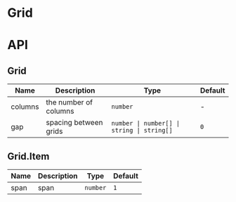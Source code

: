 # Grid

<code src="./demos/index.tsx"></code>

# API

## Grid

| Name    | Description           | Type                                       | Default |
| ------- | --------------------- | ------------------------------------------ | ------- |
| columns | the number of columns | `number`                                   | -       |
| gap     | spacing between grids | `number \| number[] \| string \| string[]` | `0`     |

## Grid.Item

| Name | Description | Type     | Default |
| ---- | ----------- | -------- | ------- |
| span | span        | `number` | `1`     |
